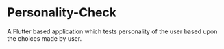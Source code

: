 # Personality-Check
A Flutter based application which tests  personality of the user  based upon the choices made by user.
